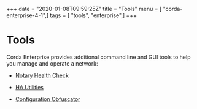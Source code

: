+++
date = "2020-01-08T09:59:25Z"
title = "Tools"
menu = [ "corda-enterprise-4-1",]
tags = [ "tools", "enterprise",]
+++


# Tools

Corda Enterprise provides additional command line and GUI tools to help you manage and operate a network:


* [Notary Health Check](notary-healthcheck.md)

* [HA Utilities](ha-utilities.md)

* [Configuration Obfuscator](tools-config-obfuscator.md)



